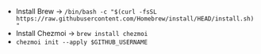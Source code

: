 - Install Brew ->  `/bin/bash -c "$(curl -fsSL https://raw.githubusercontent.com/Homebrew/install/HEAD/install.sh)"`
- Install Chezmoi -> `brew install chezmoi`
- `chezmoi init --apply $GITHUB_USERNAME`
